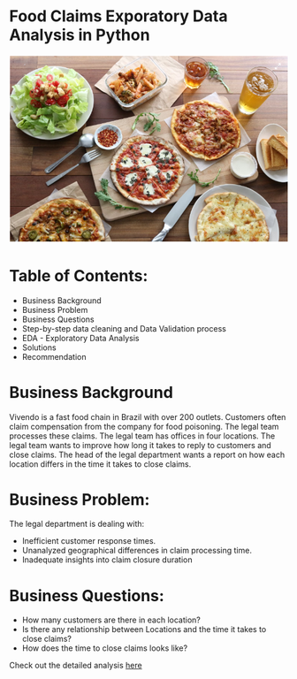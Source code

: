# Food Claims Exporatory Data Analysis in Python

![food_claim](/workspace/food_claims.png)

# Table of Contents:

- Business Background
- Business Problem
- Business Questions
- Step-by-step data cleaning and Data Validation process
- EDA - Exploratory Data Analysis
- Solutions
- Recommendation

# Business Background

Vivendo is a fast food chain in Brazil with over 200 outlets. Customers often claim compensation from the company for food poisoning. The legal team processes these claims. The legal team has offices in four locations. The legal team wants to improve how long it takes to reply to customers and close claims. The head of the legal department wants a report on how each location differs in the time it takes to close claims.

# Business Problem:

The legal department is dealing with:

- Inefficient customer response times.
- Unanalyzed geographical differences in claim processing time.
- Inadequate insights into claim closure duration

# Business Questions:

- How many customers are there in each location?
- Is there any relationship between Locations and the time it takes to close claims?
- How does the time to close claims looks like?

Check out the detailed analysis [here](https://github.com/elijah-alabi-ng/Food_Claims_Exporatory_Data_Analysis_in_Python/blob/main/workspace/food_claims.ipynb)
